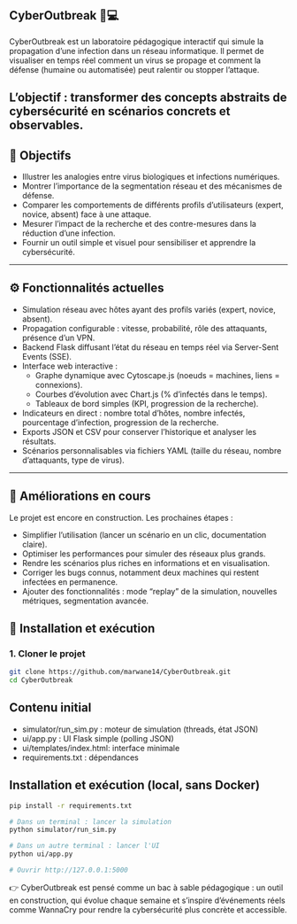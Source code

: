 ## CyberOutbreak 🦠💻

CyberOutbreak est un laboratoire pédagogique interactif qui simule la propagation d’une infection dans un réseau informatique.
Il permet de visualiser en temps réel comment un virus se propage et comment la défense (humaine ou automatisée) peut ralentir ou stopper l’attaque.

L’objectif : transformer des concepts abstraits de cybersécurité en scénarios concrets et observables.
---

## 🎯 Objectifs

- Illustrer les analogies entre virus biologiques et infections numériques.
- Montrer l’importance de la segmentation réseau et des mécanismes de défense.
- Comparer les comportements de différents profils d’utilisateurs (expert, novice, absent) face à une attaque.
- Mesurer l’impact de la recherche et des contre-mesures dans la réduction d’une infection.
- Fournir un outil simple et visuel pour sensibiliser et apprendre la cybersécurité.

---

## ⚙️ Fonctionnalités actuelles

- Simulation réseau avec hôtes ayant des profils variés (expert, novice, absent).
- Propagation configurable : vitesse, probabilité, rôle des attaquants, présence d’un VPN.
- Backend Flask diffusant l’état du réseau en temps réel via Server-Sent Events (SSE).
- Interface web interactive :
  - Graphe dynamique avec Cytoscape.js (noeuds = machines, liens = connexions).
  - Courbes d’évolution avec Chart.js (% d’infectés dans le temps).
  - Tableaux de bord simples (KPI, progression de la recherche).
- Indicateurs en direct : nombre total d’hôtes, nombre infectés, pourcentage d’infection, progression de la recherche.
- Exports JSON et CSV pour conserver l’historique et analyser les résultats.
- Scénarios personnalisables via fichiers YAML (taille du réseau, nombre d’attaquants, type de virus).

---
## 🔧 Améliorations en cours

Le projet est encore en construction.
Les prochaines étapes :

- Simplifier l’utilisation (lancer un scénario en un clic, documentation claire).
- Optimiser les performances pour simuler des réseaux plus grands.
- Rendre les scénarios plus riches en informations et en visualisation.
- Corriger les bugs connus, notamment deux machines qui restent infectées en permanence.
- Ajouter des fonctionnalités : mode “replay” de la simulation, nouvelles métriques, segmentation avancée.

## 🚀 Installation et exécution

### 1. Cloner le projet
```bash
git clone https://github.com/marwane14/CyberOutbreak.git
cd CyberOutbreak
```

Contenu initial
--------------
- simulator/run_sim.py   : moteur de simulation (threads, état JSON)
- ui/app.py              : UI Flask simple (polling JSON)
- ui/templates/index.html: interface minimale
- requirements.txt       : dépendances

Installation et exécution (local, sans Docker)
---------------------------------------------
```bash
pip install -r requirements.txt

# Dans un terminal : lancer la simulation
python simulator/run_sim.py

# Dans un autre terminal : lancer l'UI
python ui/app.py

# Ouvrir http://127.0.0.1:5000
```

👉 CyberOutbreak est pensé comme un bac à sable pédagogique : un outil en construction, qui évolue chaque semaine et s’inspire d’événements réels comme WannaCry pour rendre la cybersécurité plus concrète et accessible.
